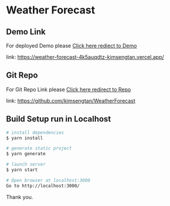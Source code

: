 # Weather Forecast

## Demo Link

For deployed Demo please [Click here rediect to Demo](https://weather-forecast-4k5auqdtz-kimsengtan.vercel.app/)

link: https://weather-forecast-4k5auqdtz-kimsengtan.vercel.app/

## Git Repo

For Git Repo Link please [Click here redirect to Repo](https://github.com/kimsengtan/WeatherForecast)

link: https://github.com/kimsengtan/WeatherForecast

## Build Setup run in Localhost

```bash
# install dependencies
$ yarn install

# generate static project
$ yarn generate

# launch server
$ yarn start

# Open browser at localhost:3000
Go to http://localhost:3000/
```

Thank you.
